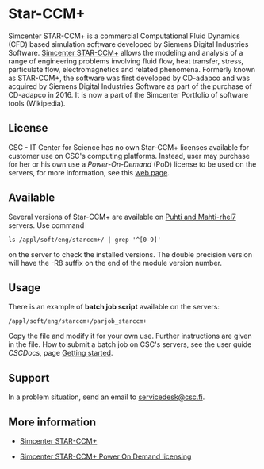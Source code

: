 # Star-CCM+

Simcenter STAR-CCM+ is a commercial Computational Fluid Dynamics (CFD) based simulation software developed by Siemens Digital Industries Software. [Simcenter STAR-CCM+](https://www.plm.automation.siemens.com/global/en/products/simcenter/STAR-CCM.html) allows the modeling and analysis of a range of engineering problems involving fluid flow, heat transfer, stress, particulate flow, electromagnetics and related phenomena. Formerly known as STAR-CCM+, the software was first developed by CD-adapco and was acquired by Siemens Digital Industries Software as part of the purchase of CD-adapco in 2016. It is now a part of the Simcenter Portfolio of software tools (Wikipedia).

## License

CSC - IT Center for Science has no own Star-CCM+ licenses available for customer use on CSC's computing platforms.  Instead, user may purchase for her or his own use a *Power-On-Demand* (PoD) license to be used on the servers, for more information, see this [web page](https://www.dex.siemens.com/plm/simcenter-on-the-cloud/simcenter-star-ccm-power-on-demand).

## Available

Several versions of Star-CCM+ are available on [Puhti and Mahti-rhel7](../computing/available-systems.md) servers. Use command

    ls /appl/soft/eng/starccm+/ | grep '^[0-9]'

on the server to check the installed versions. The double precision version will have the -R8 suffix on the end of the module version number.

## Usage

There is an example of **batch job script** available on the servers:

    /appl/soft/eng/starccm+/parjob_starccm+

Copy the file and modify it for your own use. Further instructions are given in the file.  How to submit a batch job on CSC's servers, see the user guide *CSCDocs*, page [Getting started](../computing/running/getting-started.md).


## Support

In a problem situation, send an email to servicedesk@csc.fi.

## More information

* [Simcenter STAR-CCM+](https://www.plm.automation.siemens.com/global/en/products/simcenter/STAR-CCM.html)

* [Simcenter STAR-CCM+ Power On Demand licensing](https://www.dex.siemens.com/plm/simcenter-on-the-cloud/simcenter-star-ccm-power-on-demand)
